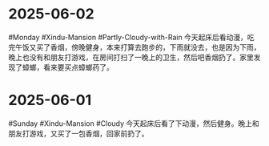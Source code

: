 # 2025-06-02
#Monday  #Xindu-Mansion   #Partly-Cloudy-with-Rain 
今天起床后看动漫，吃完午饭又买了香烟，傍晚健身，本来打算去跑步的，下雨就没去，也是因为下雨，晚上也没有和朋友打游戏，在房间打扫了一晚上的卫生，然后吧香烟扔了。家里发现了蟑螂，看来要买点蟑螂药了。

# 2025-06-01
#Sunday  #Xindu-Mansion   #Cloudy 
今天起床后看了下动漫，然后健身。晚上和朋友打游戏，又买了一包香烟，回家前扔了。